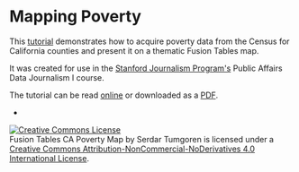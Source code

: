 # Mapping Poverty

This [tutorial](mapping_poverty_README.md) demonstrates how to acquire poverty data from the Census for California counties and present it on a thematic Fusion Tables map.

It was created for use in the [Stanford Journalism Program's](http://journalism.stanford.edu/) Public Affairs Data Journalism I course.

The tutorial can be read [online](mapping_poverty_README.md) or downloaded as a [PDF](mapping_poverty_README.pdf).

-
<a rel="license" href="http://creativecommons.org/licenses/by-nc-nd/4.0/"><img alt="Creative Commons License" style="border-width:0" src="https://i.creativecommons.org/l/by-nc-nd/4.0/88x31.png" /></a><br /><span xmlns:dct="http://purl.org/dc/terms/" href="http://purl.org/dc/dcmitype/Text" property="dct:title" rel="dct:type">Fusion Tables CA Poverty Map</span> by <span xmlns:cc="http://creativecommons.org/ns#" property="cc:attributionName">Serdar Tumgoren</span> is licensed under a <a rel="license" href="http://creativecommons.org/licenses/by-nc-nd/4.0/">Creative Commons Attribution-NonCommercial-NoDerivatives 4.0 International License</a>.